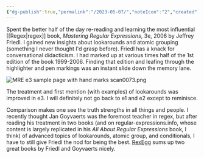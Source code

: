 ```yaml
---
{"dg-publish":true,"permalink":"/2023-05-07/","noteIcon":"2","created":"","updated":""}
---
```


Spent the better half of the day re-reading and learning the most influential [[Regex\|regex]]  book, _Mastering Regular Expressions_, 3e, 2006 by Jeffrey Friedl. I gained new insights about lookarounds and atomic grouping (something I never thought I'd grasp before). Friedl has a knack for conversational didacticism. I had marked up at various times half of the 1st edition of the book 1999-2006. Finding that edition and leafing through the highlighter and pen markings was an instant slide down the memory lane.

![MRE e3 sample page with hand marks scan0073.png](/img/user/_attachments/MRE%20e3%20sample%20page%20with%20hand%20marks%20scan0073.png)

The treatment and first mention (with examples) of lookarounds was improved in e3. I will definitely not go back to e1 and e2 except to reminisce.

Comparison makes one see the truth strengths in all things and people. I recently thought Jan Goyvaerts was the foremost teacher in regex, but after reading his treatment in two books (and on regular-expressions.info, whose content is largely replicated in his _All About Regular Expressions_ book, I think) of advanced topics of lookarounds, atomic group, and conditionals, I have to still give Friedl the nod for being the best. [RexEgg](https://www.rexegg.com/regex-books.html) sums up two great books by Friedl and Goyvaerts nicely.

